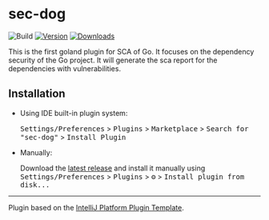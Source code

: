 # sec-dog

![Build](https://github.com/madneal/sec-dog/workflows/Build/badge.svg)
[![Version](https://img.shields.io/jetbrains/plugin/v/19098-sca-checker.svg)](https://plugins.jetbrains.com/plugin/19098-sca-checker)
[![Downloads](https://img.shields.io/jetbrains/plugin/d/19098-sca-checker.svg)](https://plugins.jetbrains.com/plugin/19098-sca-checker)

<!-- Plugin description -->
This is the first goland plugin for SCA of Go. It focuses on the dependency security of the Go project. It will generate the sca report for the dependencies with vulnerabilities.
<!-- Plugin description end -->

## Installation

- Using IDE built-in plugin system:
  
  <kbd>Settings/Preferences</kbd> > <kbd>Plugins</kbd> > <kbd>Marketplace</kbd> > <kbd>Search for "sec-dog"</kbd> >
  <kbd>Install Plugin</kbd>
  
- Manually:

  Download the [latest release](https://github.com/madneal/sec-dog/releases/latest) and install it manually using
  <kbd>Settings/Preferences</kbd> > <kbd>Plugins</kbd> > <kbd>⚙️</kbd> > <kbd>Install plugin from disk...</kbd>


---
Plugin based on the [IntelliJ Platform Plugin Template][template].

[template]: https://github.com/JetBrains/intellij-platform-plugin-template
